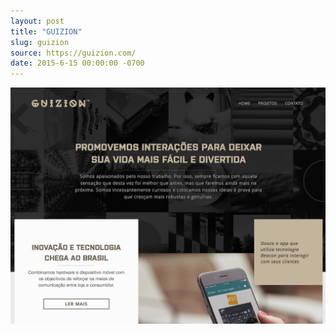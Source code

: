 ```yaml
---
layout: post
title: "GUIZION"
slug: guizion
source: https://guizion.com/
date: 2015-6-15 00:00:00 -0700
---
```


<img src="/assets/img/screenshots/guizion.jpg">
